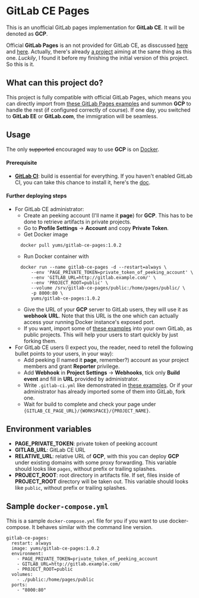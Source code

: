# GitLab CE Pages

This is an unofficial GitLab pages implementation for **GitLab CE**. It will be denoted as **GCP**.

Official **GitLab Pages** is an not provided for GitLab CE, as disscussed [here](https://gitlab.com/gitlab-org/gitlab-ce/issues/3085) and [here](https://news.ycombinator.com/item?id=10923747). Actually, there's already [a project](https://github.com/Glavin001/GitLab-Pages) aiming at the same thing as this one. *Luckily*, I found it  before my finishing the initial version of this project. So this is it.

## What can this project do?

This project is fully compatible with official GitLab Pages, which means you can directly import from [these GitLab Pages examples](https://gitlab.com/groups/pages) and summon **GCP** to handle the rest (if configured correctly of course). If one day, you switched to **GitLab EE** or **GitLab.com**, the immigration will be seamless.

## Usage

The only ~~supported~~ encouraged way to use **GCP** is on [Docker](https://www.docker.com/).

#### Prerequisite
* **[GitLab CI](https://about.gitlab.com/gitlab-ci/)**: build is essential for everything. If you haven't enabled GitLab CI, you can take this chance to install it, here's the [doc](http://doc.gitlab.com/ce/ci/).

#### Further deploying steps
* For GitLab CE administrator:
  * Create an peeking account (I'll name it **page**) for **GCP**. This has to be done to retrieve artifacts in private projects.
  * Go to **Profile Settings** -> **Account** and copy **Private Token**.
  * Get Docker image
  ```
    docker pull yums/gitlab-ce-pages:1.0.2
  ```
  * Run Docker container with
  ```
    docker run --name gitlab-ce-pages -d --restart=always \
        --env 'PAGE_PRIVATE_TOKEN=private_token_of_peeking_account' \
        --env 'GITLAB_URL=http://gitlab.example.com/' \
        --env 'PROJECT_ROOT=public' \
        --volume /srv/gitlab-ce-pages/public:/home/pages/public/ \
        -p 8000:80 \
        yums/gitlab-ce-pages:1.0.2
  ```
  * Give the URL of your **GCP** server to GitLab users, they will use it as **webhook URL**. Note that this URL is the one which can actually access your running Docker instance's exposed port.
  * If you want, import some of [these examples](https://gitlab.com/groups/pages) into your own GitLab, as public projects. This will help your users to start quickly by just forking them.
* For GitLab CE users (I expect you, the reader, need to retell the following bullet points to your users, in your way):
  * Add peeking (I named it **page**, remember?) account as your project members and grant **Reporter** privilege.
  * Add **Webhook** in **Project Settings** -> **Webhooks**, tick only **Build event** and fill in **URL** provided by administrator.
  * Write `.gitlab-ci.yml` like demonstrated in [these examples](https://gitlab.com/groups/pages). Or if your administrator has already imported some of them into GitLab, fork one.
  * Wait for build to complete and check your page under `{GITLAB_CE_PAGE_URL}/{WORKSPACE}/{PROJECT_NAME}`.

## Environment variables
* **PAGE_PRIVATE_TOKEN**: private token of peeking account
* **GITLAB_URL**: GitLab CE URL
* **RELATIVE_URL**: relative URL of **GCP**, with this you can deploy **GCP** under existing domains with some proxy forwarding.
This variable should looks like `pages`, without prefix or trailing splashes.
* **PROJECT_ROOT**: root directory in artifacts file. If set, files inside of **PROJECT_ROOT** directory will be taken out.
This variable should looks like `public`, without prefix or trailing splashes.


## Sample `docker-compose.yml`

This is a sample `docker-compose.yml` file for you if you want to use docker-compose. It behaves similar with the command line version.

    gitlab-ce-pages:
      restart: always
      image: yums/gitlab-ce-pages:1.0.2
      environment:
        - PAGE_PRIVATE_TOKEN=private_token_of_peeking_account
        - GITLAB_URL=http://gitlab.example.com/
        - PROJECT_ROOT=public
      volumes:
        - ./public:/home/pages/public
      ports:
        - "8000:80"
